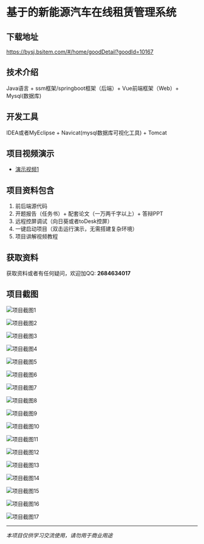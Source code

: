 # 基于的新能源汽车在线租赁管理系统

## 下载地址
https://bysj.bsitem.com/#/home/goodDetail?goodId=10167

## 技术介绍
Java语言 + ssm框架/springboot框架（后端）+ Vue前端框架（Web）+ Mysql(数据库)

## 开发工具
IDEA或者MyEclipse + Navicat(mysql数据库可视化工具) + Tomcat

## 项目视频演示
- [演示视频1](https://graduation-images.oss-cn-beijing.aliyuncs.com/videos/828%E5%A5%97ssm%E5%BD%95%E5%83%8F/10167_ssm010%E5%9F%BA%E4%BA%8Essm%E7%9A%84%E6%96%B0%E8%83%BD%E6%BA%90%E6%B1%BD%E8%BD%A6%E5%9C%A8%E7%BA%BF%E7%A7%9F%E8%B5%81%E7%AE%A1%E7%90%86%E7%B3%BB%E7%BB%9F%2Bvue%E5%BD%95%E5%83%8F.mp4)

## 项目资料包含
1. 前后端源代码
2. 开题报告（任务书）+ 配套论文（一万两千字以上）+ 答辩PPT
3. 远程控屏调试（向日葵或者toDesk控屏）
4. 一键启动项目（双击运行演示，无需搭建复杂环境）
5. 项目讲解视频教程

## 获取资料
获取资料或者有任何疑问，欢迎加QQ: **2684634017**

## 项目截图
![项目截图1](https://graduation-images.oss-cn-beijing.aliyuncs.com/图片/10167/毕设论坛项目主图.jpg)

![项目截图2](https://graduation-images.oss-cn-beijing.aliyuncs.com/图片/10167/1.png)

![项目截图3](https://graduation-images.oss-cn-beijing.aliyuncs.com/图片/10167/2.png)

![项目截图4](https://graduation-images.oss-cn-beijing.aliyuncs.com/图片/10167/3.png)

![项目截图5](https://graduation-images.oss-cn-beijing.aliyuncs.com/图片/10167/4.png)

![项目截图6](https://graduation-images.oss-cn-beijing.aliyuncs.com/图片/10167/5.png)

![项目截图7](https://graduation-images.oss-cn-beijing.aliyuncs.com/图片/10167/6.png)

![项目截图8](https://graduation-images.oss-cn-beijing.aliyuncs.com/图片/10167/7.png)

![项目截图9](https://graduation-images.oss-cn-beijing.aliyuncs.com/图片/10167/8.png)

![项目截图10](https://graduation-images.oss-cn-beijing.aliyuncs.com/图片/10167/9.png)

![项目截图11](https://graduation-images.oss-cn-beijing.aliyuncs.com/图片/10167/10.png)

![项目截图12](https://graduation-images.oss-cn-beijing.aliyuncs.com/图片/10167/11.png)

![项目截图13](https://graduation-images.oss-cn-beijing.aliyuncs.com/图片/10167/12.png)

![项目截图14](https://graduation-images.oss-cn-beijing.aliyuncs.com/图片/10167/13.png)

![项目截图15](https://graduation-images.oss-cn-beijing.aliyuncs.com/图片/10167/14.png)

![项目截图16](https://graduation-images.oss-cn-beijing.aliyuncs.com/图片/10167/15.png)

![项目截图17](https://graduation-images.oss-cn-beijing.aliyuncs.com/图片/10167/16.png)

---
*本项目仅供学习交流使用，请勿用于商业用途*
